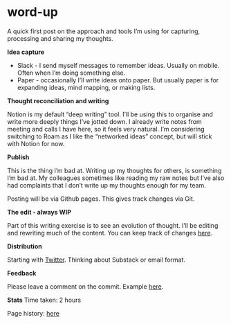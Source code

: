 # word-up

A quick first post on the approach and tools I’m using for capturing, processing and sharing my thoughts. 

**Idea capture**

- Slack - I send myself messages to remember ideas. Usually on mobile. Often when I’m doing something else.
- Paper - occasionally I’ll write ideas onto paper. But usually paper is for expanding ideas, mind mapping, or making lists.

**Thought reconciliation and writing**

Notion is my default “deep writing” tool. I’ll be using this to organise and write more deeply things I’ve jotted down.  I already write notes from meeting and calls I have here, so it feels very natural.  I’m  considering switching to Roam as I like the “networked ideas” concept, but will stick with Notion for now.

**Publish**

This is the thing I’m bad at. Writing up my thoughts for others, is something I’m bad at. My colleagues sometimes like reading my raw notes but I’ve also had complaints that I don’t write up my thoughts enough for my team. 

Posting will be via Github pages. This gives track changes via Git. 

**The edit - always WIP**

Part of this writing exercise is to see an evolution of thought. I’ll be editing and rewriting much of the content.  You can keep track of changes [here](https://github.com/anoneous/anoneous.github.io/commits/main).

**Distribution**

Starting with [Twitter](https://twitter.com/Anoneous). Thinking about Substack or email format. 

**Feedback**

Please leave a comment on the commit. Example [here](https://github.com/anoneous/anoneous.github.io/commit/464230042006f3cd2a3dbfd49b2aba6e7963383b#comments).

**Stats**
Time taken: 2 hours

Page history: [here](https://github.com/anoneous/anoneous.github.io/commits/main/word-up.md)
